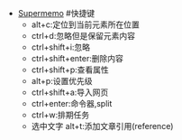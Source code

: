 - [Supermemo](<Supermemo.md>) #快捷键
    - alt+c:定位到当前元素所在位置
    - ctrl+d:忽略但是保留元素内容
    - ctrl+shift+i:忽略
    - ctrl+shift+enter:删除内容
    - ctrl+shift+p:查看属性
    - alt+p:设置优先级
    - ctrl+shift+a:导入网页
    - ctrl+enter:命令器,split
    - ctrl+w:排期任务
    - 选中文字 alt+t:添加文章引用(reference)
